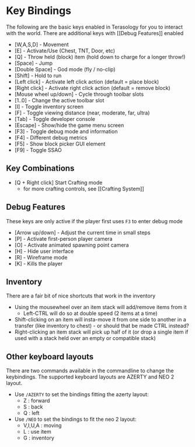Key Bindings
===============================

The following are the basic keys enabled in Terasology for you to interact with the world. There are additional keys with [[Debug Features]] enabled

* [W,A,S,D] - Movement
* [E] - Activate/Use (Chest, TNT, Door, etc)
* [Q] - Throw held (block) item (hold down to charge for a longer throw!)
* [Space] - Jump
* [Double Space] - God mode (fly / no-clip)
* [Shift] - Hold to run
* [Left click] - Activate left click action (default = place block)
* [Right click] - Activate right click action (default = remove block)
* [Mouse wheel up/down] - Cycle through toolbar slots
* [1..0] - Change the active toolbar slot
* [I] - Toggle inventory screen
* [F] - Toggle viewing distance (near, moderate, far, ultra)
* [Tab] - Toggle developer console
* [Escape] - Show/hide the game menu screen
* [F3] - Toggle debug mode and information
* [F4] - Different debug metrics
* [F5] - Show block picker GUI element
* [F9] - Toggle SSAO

Key Combinations
----------
* [Q + Right click] Start Crafting mode
    * for more crafting controls, see [[Crafting System]]

Debug Features
----------

These keys are only active if the player first uses `F3` to enter debug mode

* [Arrow up/down] - Adjust the current time in small steps
* [P] - Activate first-person player camera
* [O] - Activate animated spawning point camera
* [H] - Hide user interface
* [R] - Wireframe mode
* [K] - Kills the player

Inventory
----------

There are a fair bit of nice shortcuts that work in the inventory

* Using the mousewheel over an item stack will add/remove items from it
    * Left-CTRL will do so at double speed (2 items at a time)
* Shift-clicking on an item will insta-move it from one side to another in a transfer (like inventory to chest) - or should that be made CTRL instead?
* Right-clicking an item stack will pick up half of it (or drop a single item if used with a stack held over an empty or compatible stack)

Other keyboard layouts
----------

There are two commands available in the commandline to change the keybindings. The supported keyboard layouts are AZERTY and NEO 2 layout.

* Use `/AZERTY` to set the bindings fitting the azerty layout:
   * Z : forward
   * S : back
   * Q : left
* Use `/NEO` to set the bindings to fit the neo 2 layout:
   * V,I,U,A : moving
   * L : use item
   * G : inventory